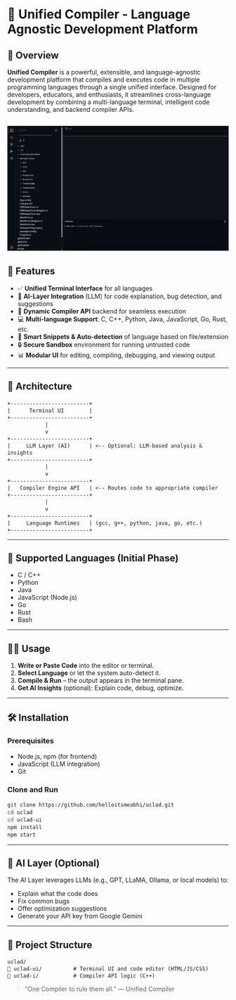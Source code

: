 # 🧠 Unified Compiler - Language Agnostic Development Platform

## 🚀 Overview

**Unified Compiler** is a powerful, extensible, and language-agnostic development platform that compiles and executes code in multiple programming languages through a single unified interface. Designed for developers, educators, and enthusiasts, it streamlines cross-language development by combining a multi-language terminal, intelligent code understanding, and backend compiler APIs.


![Unified Compiler](./image.PNG)
---

## 🎯 Features

* ✅ **Unified Terminal Interface** for all languages
* 🧠 **AI-Layer Integration** (LLM) for code explanation, bug detection, and suggestions
* 🔧 **Dynamic Compiler API** backend for seamless execution
* 💻 **Multi-language Support**: C, C++, Python, Java, JavaScript, Go, Rust, etc.
* 🦨 **Smart Snippets & Auto-detection** of language based on file/extension
* 🔒 **Secure Sandbox** environment for running untrusted code
* 📊 **Modular UI** for editing, compiling, debugging, and viewing output

---

## 🏧 Architecture

```
+-------------------------+
|      Terminal UI        |
+-------------------------+
            |
            v
+-------------------------+
|     LLM Layer (AI)      | <-- Optional: LLM-based analysis & insights
+-------------------------+
            |
            v
+-------------------------+
|   Compiler Engine API   | <-- Routes code to appropriate compiler
+-------------------------+
            |
            v
+-------------------------+
|     Language Runtimes   | (gcc, g++, python, java, go, etc.)
+-------------------------+
```

---

## 🔌 Supported Languages (Initial Phase)

* C / C++
* Python
* Java
* JavaScript (Node.js)
* Go
* Rust
* Bash

---

## 🧑‍💻 Usage

1. **Write or Paste Code** into the editor or terminal.
2. **Select Language** or let the system auto-detect it.
3. **Compile & Run** – the output appears in the terminal pane.
4. **Get AI Insights** (optional): Explain code, debug, optimize.

---

## 🛠️ Installation

### Prerequisites

* Node.js, npm (for frontend)
* JavaScript (LLM integration)
* Git

### Clone and Run

```bash
git clone https://github.com/helloitsmeabhi/uclad.git
cd uclad
cd uclad-ui
npm install
npm start
```


---

## 🧠 AI Layer (Optional)

The AI Layer leverages LLMs (e.g., GPT, LLaMA, Ollama, or local models) to:

* Explain what the code does
* Fix common bugs
* Offer optimization suggestions
* Generate your API key from Google Gemini

---

## 📁 Project Structure

```
uclad/
🔹 uclad-ui/          # Terminal UI and code editor (HTML/JS/CSS)
🔹 uclad-i/           # Compiler API logic (C++)
```
> “One Compiler to rule them all.” — Unified Compiler
